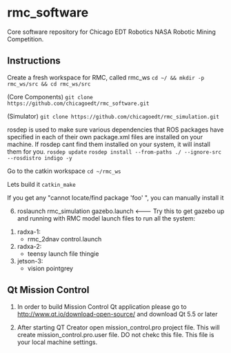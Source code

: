 rmc_software 
============

Core software repository for Chicago EDT Robotics NASA Robotic Mining Competition.

Instructions
------------

Create a fresh workspace for RMC, called rmc_ws
`cd ~/ && mkdir -p rmc_ws/src && cd rmc_ws/src `

(Core Components) `git clone https://github.com/chicagoedt/rmc_software.git`   

(Simulator) `git clone https://github.com/chicagoedt/rmc_simulation.git`   

rosdep is used to make sure various dependencies that ROS packages have specified in each of their own package.xml files are installed on your machine. If rosdep cant find them installed on your system, it will install them for you.
`rosdep update`
`rosdep install --from-paths ./ --ignore-src --rosdistro indigo -y`

Go to the catkin workspace
`cd ~/rmc_ws`

Lets build it
`catkin_make`

If you get any "cannot locate/find package 'foo' ", you can manually install it 

6) roslaunch rmc_simulation gazebo.launch       <--- Try this to get gazebo up and running with RMC model
launch files to run all the system:
1. radxa-1:
    * rmc_2dnav control.launch
2. radxa-2:
    * teensy launch file thingie
3. jetson-3:
    * vision pointgrey

Qt Mission Control 
------------------
1) In order to build Mission Control Qt application please go to
    http://www.qt.io/download-open-source/ and download Qt 5.5 or later

2. After starting QT Creator open mission_control.pro project file.
    This will create mission_control.pro.user file. DO not chekc this file.
    This file is your local machine settings.

